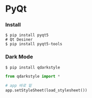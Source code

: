 # PyQt



### Install

```shell
$ pip install pyqt5
# Qt Desiner
$ pip install pyqt5-tools
```



### Dark Mode

```shell
$ pip install qdarkstyle
```



```python
from qdarkstyle import *

# app 바로 밑
app.setStyleSheet(load_stylesheet())
```
